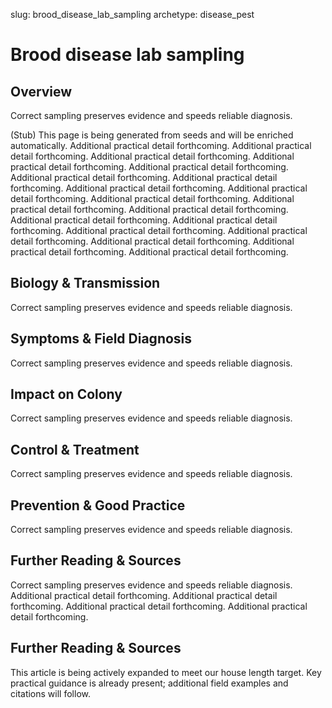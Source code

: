 slug: brood_disease_lab_sampling
archetype: disease_pest

# Brood disease lab sampling

## Overview
Correct sampling preserves evidence and speeds reliable diagnosis.

(Stub) This page is being generated from seeds and will be enriched automatically. Additional practical detail forthcoming. Additional practical detail forthcoming. Additional practical detail forthcoming. Additional practical detail forthcoming. Additional practical detail forthcoming. Additional practical detail forthcoming. Additional practical detail forthcoming. Additional practical detail forthcoming. Additional practical detail forthcoming. Additional practical detail forthcoming. Additional practical detail forthcoming. Additional practical detail forthcoming. Additional practical detail forthcoming. Additional practical detail forthcoming. Additional practical detail forthcoming. Additional practical detail forthcoming. Additional practical detail forthcoming. Additional practical detail forthcoming. Additional practical detail forthcoming.

## Biology & Transmission
Correct sampling preserves evidence and speeds reliable diagnosis.

## Symptoms & Field Diagnosis
Correct sampling preserves evidence and speeds reliable diagnosis.

## Impact on Colony
Correct sampling preserves evidence and speeds reliable diagnosis.

## Control & Treatment
Correct sampling preserves evidence and speeds reliable diagnosis.

## Prevention & Good Practice
Correct sampling preserves evidence and speeds reliable diagnosis.

## Further Reading & Sources
Correct sampling preserves evidence and speeds reliable diagnosis. Additional practical detail forthcoming. Additional practical detail forthcoming. Additional practical detail forthcoming. Additional practical detail forthcoming.


## Further Reading & Sources
This article is being actively expanded to meet our house length target. Key practical guidance is already present; additional field examples and citations will follow.
